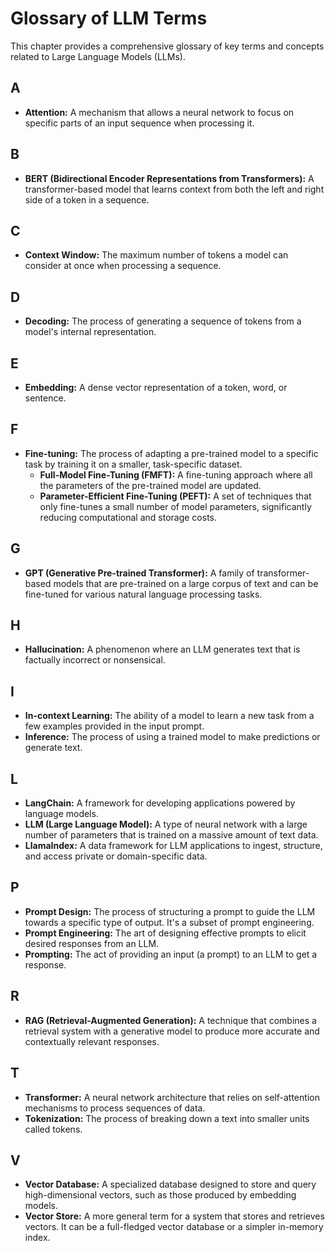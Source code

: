 # Glossary of LLM Terms

This chapter provides a comprehensive glossary of key terms and concepts related to Large Language Models (LLMs).

## A

-   **Attention:** A mechanism that allows a neural network to focus on specific parts of an input sequence when processing it.

## B

-   **BERT (Bidirectional Encoder Representations from Transformers):** A transformer-based model that learns context from both the left and right side of a token in a sequence.

## C

-   **Context Window:** The maximum number of tokens a model can consider at once when processing a sequence.

## D

-   **Decoding:** The process of generating a sequence of tokens from a model's internal representation.

## E

-   **Embedding:** A dense vector representation of a token, word, or sentence.

## F

-   **Fine-tuning:** The process of adapting a pre-trained model to a specific task by training it on a smaller, task-specific dataset.
    -   **Full-Model Fine-Tuning (FMFT):** A fine-tuning approach where all the parameters of the pre-trained model are updated.
    -   **Parameter-Efficient Fine-Tuning (PEFT):** A set of techniques that only fine-tunes a small number of model parameters, significantly reducing computational and storage costs.

## G

-   **GPT (Generative Pre-trained Transformer):** A family of transformer-based models that are pre-trained on a large corpus of text and can be fine-tuned for various natural language processing tasks.

## H

-   **Hallucination:** A phenomenon where an LLM generates text that is factually incorrect or nonsensical.

## I

-   **In-context Learning:** The ability of a model to learn a new task from a few examples provided in the input prompt.
-   **Inference:** The process of using a trained model to make predictions or generate text.

## L

-   **LangChain:** A framework for developing applications powered by language models.
-   **LLM (Large Language Model):** A type of neural network with a large number of parameters that is trained on a massive amount of text data.
-   **LlamaIndex:** A data framework for LLM applications to ingest, structure, and access private or domain-specific data.

## P

-   **Prompt Design:** The process of structuring a prompt to guide the LLM towards a specific type of output. It's a subset of prompt engineering.
-   **Prompt Engineering:** The art of designing effective prompts to elicit desired responses from an LLM.
-   **Prompting:** The act of providing an input (a prompt) to an LLM to get a response.

## R

-   **RAG (Retrieval-Augmented Generation):** A technique that combines a retrieval system with a generative model to produce more accurate and contextually relevant responses.

## T

-   **Transformer:** A neural network architecture that relies on self-attention mechanisms to process sequences of data.
-   **Tokenization:** The process of breaking down a text into smaller units called tokens.

## V

-   **Vector Database:** A specialized database designed to store and query high-dimensional vectors, such as those produced by embedding models.
-   **Vector Store:** A more general term for a system that stores and retrieves vectors. It can be a full-fledged vector database or a simpler in-memory index.
